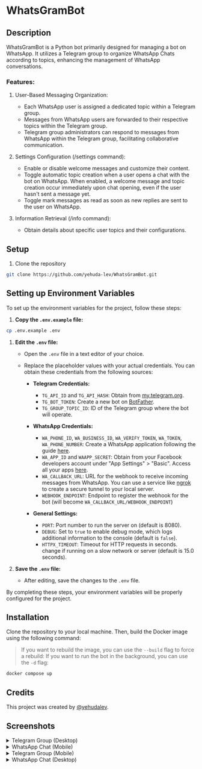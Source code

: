 # WhatsGramBot

## Description

WhatsGramBot is a Python bot primarily designed for managing a bot on WhatsApp. It utilizes a Telegram group to organize WhatsApp Chats according to topics, enhancing the management of WhatsApp conversations.


### Features:

1. User-Based Messaging Organization:
   - Each WhatsApp user is assigned a dedicated topic within a Telegram group.
   - Messages from WhatsApp users are forwarded to their respective topics within the Telegram group.
   - Telegram group administrators can respond to messages from WhatsApp within the Telegram group, facilitating collaborative communication.

2. Settings Configuration (/settings command):
   - Enable or disable welcome messages and customize their content.
   - Toggle automatic topic creation when a user opens a chat with the bot on WhatsApp. When enabled, a welcome message and topic creation occur immediately upon chat opening, even if the user hasn't sent a message yet.
   - Toggle mark messages as read as soon as new replies are sent to the user on WhatsApp.

3. Information Retrieval (/info command):
   - Obtain details about specific user topics and their configurations.


## Setup

1. Clone the repository

```bash
git clone https://github.com/yehuda-lev/WhatsGramBot.git
```


## Setting up Environment Variables

To set up the environment variables for the project, follow these steps:

1. **Copy the `.env.example` file:**

```bash
cp .env.example .env
```

1. **Edit the `.env` file:**
   - Open the `.env` file in a text editor of your choice.
   - Replace the placeholder values with your actual credentials. You can obtain these credentials from the following sources:

     - **Telegram Credentials:**
       - `TG_API_ID` and `TG_API_HASH`: Obtain from [my.telegram.org](https://my.telegram.org).
       - `TG_BOT_TOKEN`: Create a new bot on [BotFather](https://t.me/BotFather).
       - `TG_GROUP_TOPIC_ID`: ID of the Telegram group where the bot will operate.

     - **WhatsApp Credentials:**
       - `WA_PHONE_ID`, `WA_BUSINESS_ID`, `WA_VERIFY_TOKEN`, `WA_TOKEN`, `WA_PHONE_NUMBER`: Create a WhatsApp application following the guide [here](https://pywa.readthedocs.io/en/latest/content/getting-started.html#create-a-whatsapp-application).
       - `WA_APP_ID` and `WAAPP_SECRET`: Obtain from your Facebook developers account under "App Settings" > "Basic". Access all your apps [here](https://developers.facebook.com/apps/).
       - `WA_CALLBACK_URL`: URL for the webhook to receive incoming messages from WhatsApp. You can use a service like [ngrok](https://ngrok.com/) to create a secure tunnel to your local server.
       - `WEBHOOK_ENDPOINT`: Endpoint to register the webhook for the bot (will become `WA_CALLBACK_URL/WEBHOOK_ENDPOINT`)
     
     - **General Settings:**
       - `PORT`: Port number to run the server on (default is 8080).
       - `DEBUG`: Set to `true` to enable debug mode, which logs additional information to the console (default is `false`).
       - `HTTPX_TIMEOUT`: Timeout for HTTP requests in seconds. change if running on a slow network or server (default is 15.0 seconds).

2. **Save the `.env` file:**
   - After editing, save the changes to the `.env` file.

By completing these steps, your environment variables will be properly configured for the project.


## Installation

Clone the repository to your local machine. Then, build the Docker image using the following command:

> If you want to rebuild the image, you can use the `--build` flag to force a rebuild:
> If you want to run the bot in the background, you can use the `-d` flag:
```bash
docker compose up
```

##  Credits
This project was created by [@yehudalev](https://t.me/yehudalev).


## Screenshots


<details>
  <summary>Telegram Group (Desktop)</summary>

   ![image](https://telegra.ph/file/ef167f2274e4a2c5f9cbc.jpg)
</details>


<details>
  <summary>WhatsApp Chat (Mobile)</summary>

  ![image](https://telegra.ph/file/5c3aea0fed399835811a3.jpg)
</details>

<details>
  <summary>Telegram Group (Mobile)</summary>

  ![image](https://telegra.ph/file/dfa2e440fa513dee955ad.jpg)
</details>


<details>
  <summary>WhatsApp Chat (Desktop)</summary>

   ![image](https://telegra.ph/file/3c019201964436a4e21c3.jpg)
</details>


